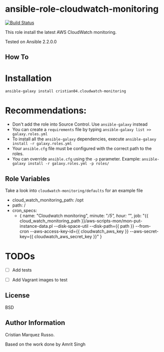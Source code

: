 ansible-role-cloudwatch-monitoring
=========
[![Build Status](https://travis-ci.com/cristian04/ansible-role-cloudwatch-monitoring.svg?branch=master)](https://travis-ci.com/cristian04/ansible-role-cloudwatch-monitoring)

This role install the latest AWS CloudWatch monitoring.

Tested on Ansible 2.2.0.0

How To
----------------

# Installation

`ansible-galaxy install cristian04.cloudwatch-monitoring`

# Recommendations:
- Don't add the role into Source Control. Use `ansible-galaxy` instead
- You can create a `requirements` file by typing `ansible-galaxy list >> galaxy.roles.yml`
- To install all the `ansible-galaxy` dependencies, execute `ansible-galaxy install -r galaxy.roles.yml`
- Your `ansible.cfg` file must be configured with the correct path to the roles.
- You can override `ansible.cfg` using the `-p` parameter. Example: `ansible-galaxy install -r galaxy.roles.yml -p roles/`  

Role Variables
--------------
Take a look into `cloudwatch-monitoring/defaults` for an example file

- cloud_watch_monitoring_path: /opt
- path: /
- cron_specs:
  - {
    name: "Cloudwatch monitoring",
    minute: "*/5",
    hour: "*",
    job: "{{ cloud_watch_monitoring_path }}/aws-scripts-mon/mon-put-instance-data.pl --disk-space-util --disk-path={{ path }} --from-cron --aws-access-key-id={{ cloudwatch_aws_key }} --aws-secret-key={{ cloudwatch_aws_secret_key }}"
    }

# TODOs

- [ ] Add tests
- [ ] Add Vagrant images to test


License
-------

BSD

Author Information
------------------

Cristian Marquez Russo.

Based on the work done by Amrit Singh
